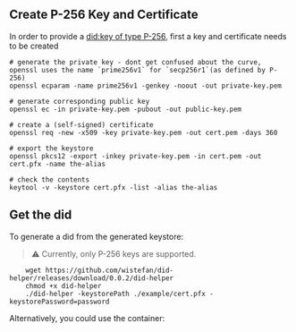 ## Create P-256 Key and Certificate

In order to provide a [did:key of type P-256](https://w3c-ccg.github.io/did-method-key/#p-256), first a key and certificate needs to be created

```shell
# generate the private key - dont get confused about the curve, openssl uses the name `prime256v1` for `secp256r1`(as defined by P-256)
openssl ecparam -name prime256v1 -genkey -noout -out private-key.pem

# generate corresponding public key
openssl ec -in private-key.pem -pubout -out public-key.pem

# create a (self-signed) certificate
openssl req -new -x509 -key private-key.pem -out cert.pem -days 360

# export the keystore
openssl pkcs12 -export -inkey private-key.pem -in cert.pem -out cert.pfx -name the-alias

# check the contents
keytool -v -keystore cert.pfx -list -alias the-alias
```

## Get the did

To generate a did from the generated keystore:

> :warning: Currently, only P-256 keys are supported.

```shell
    wget https://github.com/wistefan/did-helper/releases/download/0.0.2/did-helper
    chmod +x did-helper
    ./did-helper -keystorePath ./example/cert.pfx -keystorePassword=password
``` 

Alternatively, you could use the container:
